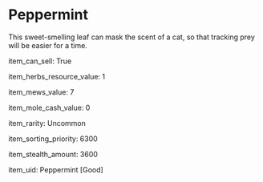 # Peppermint

This sweet-smelling leaf can mask the scent of a cat, so that tracking prey will be easier for a time.

item_can_sell: True

item_herbs_resource_value: 1

item_mews_value: 7

item_mole_cash_value: 0

item_rarity: Uncommon

item_sorting_priority: 6300

item_stealth_amount: 3600

item_uid: Peppermint [Good]